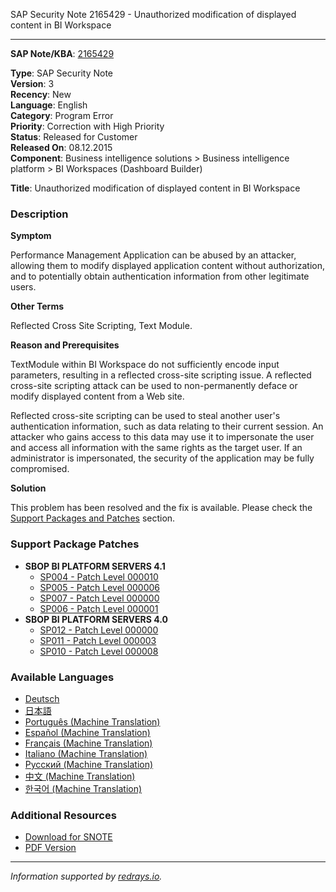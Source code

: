 SAP Security Note 2165429 - Unauthorized modification of displayed content in BI Workspace

---

**SAP Note/KBA**: [2165429](https://me.sap.com/notes/0002165429)

**Type**: SAP Security Note  
**Version**: 3  
**Recency**: New  
**Language**: English  
**Category**: Program Error  
**Priority**: Correction with High Priority  
**Status**: Released for Customer  
**Released On**: 08.12.2015  
**Component**: Business intelligence solutions > Business intelligence platform > BI Workspaces (Dashboard Builder)

**Title**: Unauthorized modification of displayed content in BI Workspace

### Description

**Symptom**

Performance Management Application can be abused by an attacker, allowing them to modify displayed application content without authorization, and to potentially obtain authentication information from other legitimate users.

**Other Terms**

Reflected Cross Site Scripting, Text Module.

**Reason and Prerequisites**

TextModule within BI Workspace do not sufficiently encode input parameters, resulting in a reflected cross-site scripting issue. A reflected cross-site scripting attack can be used to non-permanently deface or modify displayed content from a Web site.

Reflected cross-site scripting can be used to steal another user's authentication information, such as data relating to their current session. An attacker who gains access to this data may use it to impersonate the user and access all information with the same rights as the target user. If an administrator is impersonated, the security of the application may be fully compromised.

**Solution**

This problem has been resolved and the fix is available. Please check the [Support Packages and Patches](https://me.sap.com/softwarecenter) section.

### Support Package Patches

- **SBOP BI PLATFORM SERVERS 4.1**
  - [SP004 - Patch Level 000010](https://me.sap.com/softwarecenter/template/products/_APP=00200682500000001943&_EVENT=DISPHIER&HEADER=Y&FUNCTIONBAR=N&EVENT=TREE&NE=NAVIGATE&ENR=67838200100200019009&V=MAINT)
  - [SP005 - Patch Level 000006](https://me.sap.com/softwarecenter/template/products/_APP=00200682500000001943&_EVENT=DISPHIER&HEADER=Y&FUNCTIONBAR=N&EVENT=TREE&NE=NAVIGATE&ENR=67838200100200019009&V=MAINT)
  - [SP007 - Patch Level 000000](https://me.sap.com/softwarecenter/template/products/_APP=00200682500000001943&_EVENT=DISPHIER&HEADER=Y&FUNCTIONBAR=N&EVENT=TREE&NE=NAVIGATE&ENR=67838200100200019009&V=MAINT)
  - [SP006 - Patch Level 000001](https://me.sap.com/softwarecenter/template/products/_APP=00200682500000001943&_EVENT=DISPHIER&HEADER=Y&FUNCTIONBAR=N&EVENT=TREE&NE=NAVIGATE&ENR=67838200100200019009&V=MAINT)
- **SBOP BI PLATFORM SERVERS 4.0**
  - [SP012 - Patch Level 000000](https://me.sap.com/softwarecenter/template/products/_APP=00200682500000001943&_EVENT=DISPHIER&HEADER=Y&FUNCTIONBAR=N&EVENT=TREE&NE=NAVIGATE&ENR=01200314690200013179&V=MAINT)
  - [SP011 - Patch Level 000003](https://me.sap.com/softwarecenter/template/products/_APP=00200682500000001943&_EVENT=DISPHIER&HEADER=Y&FUNCTIONBAR=N&EVENT=TREE&NE=NAVIGATE&ENR=01200314690200013179&V=MAINT)
  - [SP010 - Patch Level 000008](https://me.sap.com/softwarecenter/template/products/_APP=00200682500000001943&_EVENT=DISPHIER&HEADER=Y&FUNCTIONBAR=N&EVENT=TREE&NE=NAVIGATE&ENR=01200314690200013179&V=MAINT)

### Available Languages

- [Deutsch](https://me.sap.com/notes/0002165429/D)
- [日本語](https://me.sap.com/notes/0002165429/J)
- [Português (Machine Translation)](https://me.sap.com/notes/0002165429/P)
- [Español (Machine Translation)](https://me.sap.com/notes/0002165429/S)
- [Français (Machine Translation)](https://me.sap.com/notes/0002165429/F)
- [Italiano (Machine Translation)](https://me.sap.com/notes/0002165429/I)
- [Русский (Machine Translation)](https://me.sap.com/notes/0002165429/R)
- [中文 (Machine Translation)](https://me.sap.com/notes/0002165429/1)
- [한국어 (Machine Translation)](https://me.sap.com/notes/0002165429/3)

### Additional Resources

- [Download for SNOTE](https://notesdownloads.sap.com/note/0040000018065002017)
- [PDF Version](https://userapps.support.sap.com/sap/support/sfm/notes/print/0002165429?language=en-US&token=7B72B7864FF34C624C8CE8E2A66694FD)

---

*Information supported by [redrays.io](https://redrays.io).*